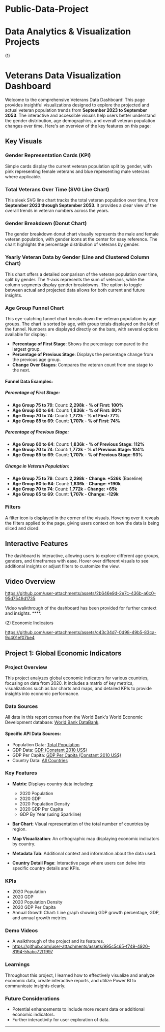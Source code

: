 # Public-Data-Project

# Data Analytics & Visualization Projects

(1)
# Veterans Data Visualization Dashboard

Welcome to the comprehensive Veterans Data Dashboard! This page provides insightful visualizations designed to explore the projected and actual veteran population trends from **September 2023 to September 2053**. The interactive and accessible visuals help users better understand the gender distribution, age demographics, and overall veteran population changes over time. Here's an overview of the key features on this page:

## Key Visuals

### Gender Representation Cards (KPI)
Simple cards display the current veteran population split by gender, with pink representing female veterans and blue representing male veterans where applicable.

### Total Veterans Over Time (SVG Line Chart)
This sleek SVG line chart tracks the total veteran population over time, from **September 2023 through September 2053**. It provides a clear view of the overall trends in veteran numbers across the years.

### Gender Breakdown (Donut Chart)
The gender breakdown donut chart visually represents the male and female veteran population, with gender icons at the center for easy reference. The chart highlights the percentage distribution of veterans by gender.

### Yearly Veteran Data by Gender (Line and Clustered Column Chart)
This chart offers a detailed comparison of the veteran population over time, split by gender. The Y-axis represents the sum of veterans, while the column segments display gender breakdowns. The option to toggle between actual and projected data allows for both current and future insights.

### Age Group Funnel Chart
This eye-catching funnel chart breaks down the veteran population by age groups. The chart is sorted by age, with group totals displayed on the left of the funnel. Numbers are displayed directly on the bars, with several options available for display:
- **Percentage of First Stage**: Shows the percentage compared to the largest group.
- **Percentage of Previous Stage**: Displays the percentage change from the previous age group.
- **Change Over Stages**: Compares the veteran count from one stage to the next.

#### Funnel Data Examples:

##### Percentage of First Stage:
- **Age Group 75 to 79**: Count: **2,298k** - **% of First: 100%**
- **Age Group 60 to 64**: Count: **1,836k** - **% of First: 80%**
- **Age Group 70 to 74**: Count: **1,772k** - **% of First: 77%**
- **Age Group 65 to 69**: Count: **1,707k** - **% of First: 74%**

##### Percentage of Previous Stage:
- **Age Group 60 to 64**: Count: **1,836k** - **% of Previous Stage: 112%**
- **Age Group 70 to 74**: Count: **1,772k** - **% of Previous Stage: 104%**
- **Age Group 65 to 69**: Count: **1,707k** - **% of Previous Stage: 93%**

##### Change in Veteran Population:
- **Age Group 75 to 79**: Count: **2,298k** - **Change: +526k** (Baseline)
- **Age Group 60 to 64**: Count: **1,836k** - **Change: +190k**
- **Age Group 70 to 74**: Count: **1,772k** - **Change: +65k**
- **Age Group 65 to 69**: Count: **1,707k** - **Change: -129k**

### Filters
A filter icon is displayed in the corner of the visuals. Hovering over it reveals the filters applied to the page, giving users context on how the data is being sliced and diced.

## Interactive Features
The dashboard is interactive, allowing users to explore different age groups, genders, and timeframes with ease. Hover over different visuals to see additional insights or adjust filters to customize the view.

## Video Overview

https://github.com/user-attachments/assets/2b646e9d-2e7c-436b-a6c0-95d7549d1735

Video walkthrough of the dashboard has been provided for further context and insights. ****.




(2)
Economic Indicators

https://github.com/user-attachments/assets/c43c34d7-0d98-49b5-83ca-9c401ef07be4


## Project 1: Global Economic Indicators

### Project Overview
This project analyzes global economic indicators for various countries, focusing on data from 2020. It includes a matrix of key metrics, visualizations such as bar charts and maps, and detailed KPIs to provide insights into economic performance.

### Data Sources
All data in this report comes from the World Bank's World Economic Development database: [World Bank DataBank](https://databank.worldbank.org).

#### Specific API Data Sources:
- Population Data: [Total Population](https://api.worldbank.org/v2/sources/2/series/SP.POP.TOTL/metadata?format=JSON)
- GDP Data: [GDP (Constant 2010 US$)](https://api.worldbank.org/v2/sources/2/series/NY.GDP.MKTP.KD/metadata?format=JSON)
- GDP Per Capita: [GDP Per Capita (Constant 2010 US$)](https://api.worldbank.org/v2/sources/2/series/NY.GDP.PCAP.KD/metadata?format=JSON)
- Country Data: [All Countries](https://api.worldbank.org/v2/country/all?format=JSON&per_page=500)

### Key Features
- **Matrix**: Displays country data including:
  - 2020 Population
  - 2020 GDP
  - 2020 Population Density
  - 2020 GDP Per Capita
  - GDP By Year (using Sparkline)

- **Bar Chart**: Visual representation of the total number of countries by region.

- **Map Visualization**: An orthographic map displaying economic indicators by country.

- **Metadata Tab**: Additional context and information about the data used.

- **Country Detail Page**: Interactive page where users can delve into specific country details and KPIs.

### KPIs
- 2020 Population
- 2020 GDP
- 2020 Population Density
- 2020 GDP Per Capita
- Annual Growth Chart: Line graph showing GDP growth percentage, GDP, and annual growth metrics.

### Demo Videos
- A walkthrough of the project and its features.
- https://github.com/user-attachments/assets/995c5c65-f749-4920-8194-55abc72f1997

### Learnings
Throughout this project, I learned how to effectively visualize and analyze economic data, create interactive reports, and utilize Power BI to communicate insights clearly.

### Future Considerations
- Potential enhancements to include more recent data or additional economic indicators.
- Further interactivity for user exploration of data.

---




